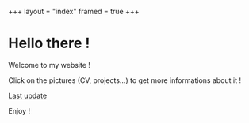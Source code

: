 +++
layout = "index"
framed = true
+++

# Hello there !
Welcome to my website ! 

Click on the pictures (CV, projects...) to get more informations about it !

[Last update]()

Enjoy !